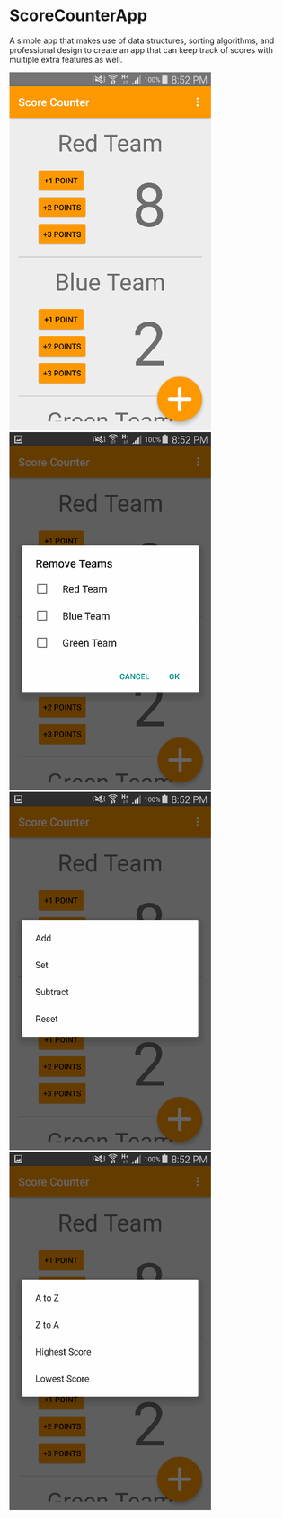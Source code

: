 # ScoreCounterApp
A simple app that makes use of data structures, sorting algorithms, and professional design to create an app that can keep track of scores with multiple extra features as well.

![alt text](screenshots/home.png)   ![alt text](screenshots/remove.png)
![alt text](screenshots/scorefunctions.png)   ![alt text](screenshots/sort.png)
